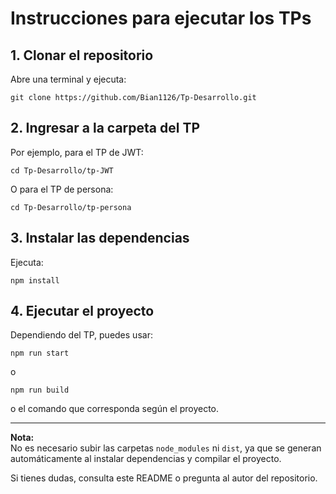 # Instrucciones para ejecutar los TPs

## 1. Clonar el repositorio

Abre una terminal y ejecuta:

```
git clone https://github.com/Bian1126/Tp-Desarrollo.git
```

## 2. Ingresar a la carpeta del TP

Por ejemplo, para el TP de JWT:

```
cd Tp-Desarrollo/tp-JWT
```

O para el TP de persona:

```
cd Tp-Desarrollo/tp-persona
```

## 3. Instalar las dependencias

Ejecuta:

```
npm install
```

## 4. Ejecutar el proyecto

Dependiendo del TP, puedes usar:

```
npm run start
```
o
```
npm run build
```
o el comando que corresponda según el proyecto.

---

**Nota:**  
No es necesario subir las carpetas `node_modules` ni `dist`, ya que se generan automáticamente al instalar dependencias y compilar el proyecto.

Si tienes dudas, consulta este README o pregunta al autor del repositorio.
